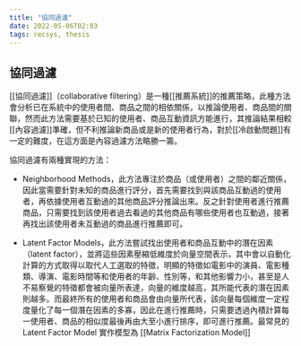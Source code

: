 ```yaml
---
title: "協同過濾"
date: 2022-05-06T02:03
tags: recsys, thesis
---
```

## 協同過濾

[[協同過濾]]（collaborative filtering）是一種[[推薦系統]]的推薦策略，此種方法會分析已在系統中的使用者間、商品之間的相依關係，以推論使用者、商品間的關聯，然而此方法需要基於已知的使用者、商品互動資訊方能進行，其推論結果相較[[內容過濾]]準確，但不利推論新商品或是新的使用者行為，對於[[冷啟動問題]]有一定的難度，在這方面是內容過濾方法略勝一籌。

協同過濾有兩種實現的方法：

- Neighborhood Methods，此方法專注於商品（或使用者）之間的鄰近關係，因此當需要針對未知的商品進行評分，首先需要找到與該商品互動過的使用者，再依據使用者互動過的其他商品評分推論出來。反之針對使用者進行推薦商品，只需要找到該使用者過去看過的其他商品有哪些使用者也互動過，接著再找出該使用者未互動過的商品進行推薦即可。

- Latent Factor Models，此方法嘗試找出使用者和商品互動中的潛在因素（latent factor），並將這些因素壓縮低維度於向量空間表示，其中會以自動化計算的方式取得以取代人工選取的特徵，明顯的特徵如電影中的演員、電影種類、導演、電影時間等和使用者的年齡、性別等，和其他影響力小，甚至是人不易察覺的特徵都會被向量所表達，向量的維度越高，其所能代表的潛在因素則越多。而最終所有的使用者和商品會由向量所代表，該向量每個維度一定程度量化了每一個潛在因素的多寡，因此在進行推薦時，只需要透過內積計算每一使用者、商品的相似度最後再由大至小進行排序，即可進行推薦。最常見的 Latent Factor Model 實作模型為 [[Matrix Factorization Model]]
